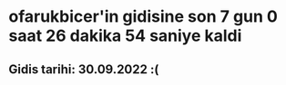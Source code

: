 # ofarukbicer'in gidisine son 7 gun 0 saat 26 dakika 54 saniye kaldi

## Gidis tarihi: 30.09.2022 :(